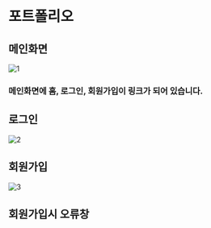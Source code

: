 # 포트폴리오
## 메인화면
![1](https://user-images.githubusercontent.com/85011564/134848823-63df33db-1b5c-4272-9ab8-3bf18f6ad996.png)
### 메인화면에 홈, 로그인, 회원가입이 링크가 되어 있습니다.

## 로그인
![2](https://user-images.githubusercontent.com/85011564/134849809-3588e840-3de9-4f57-9781-f1c3a1d75771.png)

## 회원가입
![3](https://user-images.githubusercontent.com/85011564/134849816-400b704d-113c-4adc-94b1-447bc919cbae.png)

## 회원가입시 오류창
